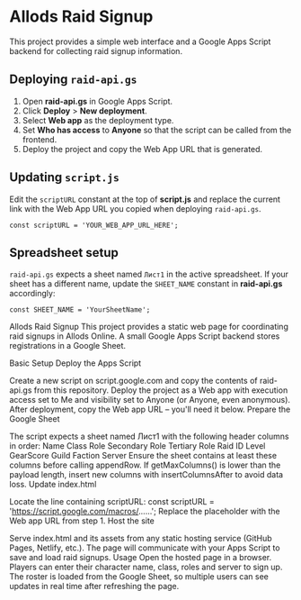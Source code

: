 # Allods Raid Signup

This project provides a simple web interface and a Google Apps Script backend for collecting raid signup information.

## Deploying `raid-api.gs`

1. Open **raid-api.gs** in Google Apps Script.
2. Click **Deploy** > **New deployment**.
3. Select **Web app** as the deployment type.
4. Set **Who has access** to **Anyone** so that the script can be called from the frontend.
5. Deploy the project and copy the Web App URL that is generated.

## Updating `script.js`

Edit the `scriptURL` constant at the top of **script.js** and replace the current link with the Web App URL you copied when deploying `raid-api.gs`.

```
const scriptURL = 'YOUR_WEB_APP_URL_HERE';
```

## Spreadsheet setup

`raid-api.gs` expects a sheet named `Лист1` in the active spreadsheet. If your sheet has a different name, update the `SHEET_NAME` constant in **raid-api.gs** accordingly:

```
const SHEET_NAME = 'YourSheetName';
```
Allods Raid Signup
This project provides a static web page for coordinating raid signups in Allods Online. A small Google Apps Script backend stores registrations in a Google Sheet.

Basic Setup
Deploy the Apps Script

Create a new script on script.google.com and copy the contents of raid-api.gs from this repository.
Deploy the project as a Web app with execution access set to Me and visibility set to Anyone (or Anyone, even anonymous).
After deployment, copy the Web app URL – you'll need it below.
Prepare the Google Sheet

The script expects a sheet named Лист1 with the following header columns in order:
Name
Class
Role
Secondary Role
Tertiary Role
Raid ID
Level
GearScore
Guild
Faction
Server
Ensure the sheet contains at least these columns before calling appendRow. If getMaxColumns() is lower than the payload length, insert new columns with insertColumnsAfter to avoid data loss.
Update index.html

Locate the line containing scriptURL:
const scriptURL = 'https://script.google.com/macros/......';
Replace the placeholder with the Web app URL from step 1.
Host the site

Serve index.html and its assets from any static hosting service (GitHub Pages, Netlify, etc.). The page will communicate with your Apps Script to save and load raid signups.
Usage
Open the hosted page in a browser. Players can enter their character name, class, roles and server to sign up. The roster is loaded from the Google Sheet, so multiple users can see updates in real time after refreshing the page.
